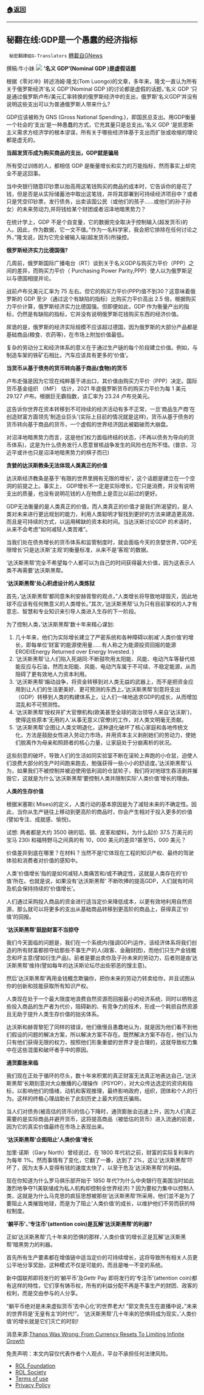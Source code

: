 ###  [:house:返回](README.md)
---


## 秘翻在线:GDP是一个愚蠢的经济指标
` 秘密翻譯組G-Translators` [轉載自GNews](https://gnews.org/zh-hans/2576872/)

撰稿:牛小妹
 ![](https://assets.gnews.org/wp-content/uploads/2022/05/collapse-4_1653216122.jpg) 
**’名义 GDP’(Nominal GDP )是虚假话题**
 
根据《零对冲》转述汤姆·隆戈(Tom Luongo)的文章，多年来，隆戈一直认为所有关于俄罗斯经济’名义 GDP'(Nominal GDP )的讨论都是虚假的话题，’名义 GDP ‘只是通过俄罗斯卢布/美元汇率转换的俄罗斯经济中的支出，俄罗斯’名义GDP’并没有说明这些支出可以为普通俄罗斯人带来什么?
 
GDP应该被称为 GNS (Gross National Spending.)，即国民总支出。用GDP衡量一个社会的’支出’是一种愚蠢的方式，它充其量只是总支出。’名义 GDP ‘是凯恩斯主义需求方经济学的根本谬误，所有关于哪些经济体基于支出而扩张或收缩的理论都是虚无的。
 
**当超发货币成为购买商品的支出，GDP就是骗局**
 
所有受过训练的人，都相信 GDP 是衡量增长和实力的万能指标，然而事实上却完全不是这回事。
 
当中央银行随意印钞票以抬高用这笔钱购买的商品的成本时，它告诉你的是花了钱，但是否是从实际储蓄池中取出这笔钱，并将其部署到可持续经济项目中？或者只是凭空印钞票，发行债务，出卖该国公民（或他们的孩子……或他们的孙子孙女）的未来劳动力,并将钱给某个财团或者沼泽地暗黑势力？
 
在统计学上，GDP 不是个自变量，它的数据完全取决于控制输入(超发货币)的人。因此，作为数据，它一文不值。”作为一名科学家，我会把它排除在任何讨论之外，”隆戈说，因为它完全被输入端(超发货币)所操控。
 
**俄罗斯经济实力比德国强?**
 
几周前，俄罗斯国际广播电台（RT）谈到关于名义GDP与购买力平价（PPP）之间的差异，而购买力平价（ Purchasing Power Parity,PPP）使人以为俄罗斯足以与德国相提并论。
 
战前卢布兑美元汇率为 75 左右。但它的购买力平价(PPP)值不到30？这意味着俄罗斯的 GDP 至少（通过这个有缺陷的指标）比购买力平价高出 2.5 倍，根据购买力平价计算，俄罗斯经济实力比德国强。但即便如此，GDP 作为衡量产出的指标，仍然是有缺陷的指标，它并没有说明俄罗斯花钱购买东西的经济价值。
 
屌诡的是，俄罗斯的经济实际规模不应该超过德国，因为俄罗斯的大部分产品都是基础商品(粮食、农药等)，在市场上附加价值最低。
 
复杂的劳动分工和经济体系的意义在于通过生产链的每个阶段建立价值。例如，与制造车架的铁矿石相比，汽车应该具有更多的’价值’。
 
**当货币从基于债务的货币转向基于商品(食物)的货币**
 
卢布走强是因为它现在纯粹基于进出口，其价值由购买力平价（PPP）决定。国际货币基金组织 （IMF） 估计，2021 年底俄罗斯货币的购买力平价为每 1 美元 29.127 卢布。根据巨无霸指数，该汇率为 23.24 卢布兑美元。
 
这告诉你世界在资本转移到不可持续的经济活动有多不正常，一旦’商品生产商’在创造财富方面领先’制造业巨头'(实际上目前的情况就是这样)，货币从基于债务的货币转向基于商品的货币，一个虚假的世界经济因此被戳破而大崩盘。
 
对沼泽地暗黑势力而言，这是他们权力面临终结的状态，(不再以债务为导向的货币体系)，这是为什么债务发行人愿意冒核战争发生的风险也在所不惜。(普京、习近平或许也只是沼泽地暗黑势力的棋子而已)
 
**贪婪的达沃斯教条无法体现人类真正的价值**
 
达沃斯经济教条是基于’有限的世界里拥有无限的增长’，这个话题是建立在一个空洞的前提之上。事实上， GDP增长不一定是实际增长，它只是消费，并没有说明支出的质量，也没有说明花钱的人在物质上是否比以前过的更好。
 
GDP无法衡量的是人类真正的价值，而人类真正的价值才是我们所渴望的，是人类对未来进行更远规划的能力，利用人类聪明才智找到更好的方法来建造更高效、而且是可持续的方式，以运用稀缺的资本和时间。当达沃斯讨论GDP 的术语时，从来不会考虑”如何减轻人类苦难”。
 
当我们处在债务增长的货币体系和监管制度时，就会面临今天的贪婪世界，’GDP无限增长’只是达沃斯’主观’的衡量标准，从来不是’客观’的数据。
 
‘达沃斯黑帮’完全不希望每个人都可以为自己的时间获得最大价值，因为这表示人类不再需要’达沃斯黑帮。
 
**‘达沃斯黑帮’处心积虑设计的人类炼狱**
 
首先，’达沃斯黑帮’都同意朱利安赫胥黎的观点，”人类增长将导致地球毁灭，因此地球不应该有任何無意义的人类增长。”其次，’达沃斯黑帮’认为只有目前掌权的人才有意志、智慧和专业知识来引导人类进入生存的下一阶段。
 
为了控制人类，’达沃斯黑帮’数十年来精心谋划:
 
1. 几十年来，他们为实际增长建立了严密系统和各种障碍以削减’人类价值’的增长，即每单位’财富’的能源使用量……有人称之为能源投资回报的能源EROEI(Energy Returned over Energy Invested. )
2. ‘达沃斯黑帮’让人们陷入死胡同:不断鼓吹用太阳能、风能、电动汽车等替代核能反应与石油，然而太阳能、风能、电动汽车属于不可续、不稳定能源，从而阻碍了更有效地人力资本利用。
3. ‘达沃斯黑帮’煽动战争，将资金转移到对人类无益的武器上，而不是把资金应用到让人们的生活更美好、更可预测的东西上。’达沃斯黑帮’刻意将支出（GDP）转移到人类的构建体系上，让人们一味地追求GDP的成长，从而增加混乱和不可预测性。
4. ‘达沃斯黑帮’授权并扩大官僚机构(欧美甚至全球的政治领导人来自’达沃斯’)，使得这些原本’无用的人’从事无意义(官僚)的工作，对人类文明毫无贡献。
5. ‘达沃斯黑帮’企图让人类文明退化，这种退化破坏了核心家庭和各地传统文化，方法是鼓励女性进入劳动力市场，并用资本主义剥削她们的劳动力，使她们脱离作为母亲和照顾者的核心力量，让家庭处于分崩离析的状况。

这些刻意的破坏，导致人们的生活如同实验室不断在滚轮上奔跑的小仓鼠，迫使人们浪费大部分的生产时间跑来跑去，勉强获得一些小小的舒适度。’达沃斯黑帮’认为，如果我们不被控制并被迫使用低利润的仓鼠轮子，我们将对地球生吞活剥并摧毁它，这就是为什么’达沃斯黑帮’要控制人类并限制实际’人类价值’增长的理由。
 
**人类的生存价值**
 
根据米塞斯( Mises)的定义，人类行动的基本原因是为了减轻未来的不确定性。因此，当你从生产链往上移动到更高阶的商品时，你会产生相对于投入更多的价值(譬如专注、成就感、愉悦)。
 
试想: 两者都是大约 3500 磅的铝、钢、皮革和塑料，为什么起价 37.5 万美元的宝马 230i 和福特野马之间真的有 10，000 美元的差异?甚至15，000 美元？
 
价值差异到底在哪里？在材料？当然不是!它体现在工程的知识产权、最终的驾驶体验和消费者对价值的感知中。
 
人类’价值增长’指的是如何减轻人类痛苦和/或不确定性，这就是人类存在的’价值’所在。也就是说，如果没有’达沃斯黑帮’ 不断吹捧的提高GDP，人们就有时间及机会保持持续的’价值增长’。
 
人们通过采购投入商品的资金进行适当定价来降低成本，以更有效地利用自然资源，那么就可以将更多的支出从基础商品转移到更高阶的商品上，获得真正’价值’的回报。
 
**‘达沃斯黑帮’鼓励财富不当掠夺**
 
我们今天面临的问题是，我们在一个系统内(强调GDP)运作，该经济体系将我们创造的所有财富都掠夺给那些不事生产的人(政客、金融财团)，而他们只生产金钱概念和坏主意(譬如衍生产品)。前者是要出卖你及子孙未来的劳动力，后者则是由’达沃斯黑帮’维持(譬如每年的达沃斯论坛尽出些邪恶的馊主意)。
 
然后’达沃斯黑帮’再用金钱概念欺骗你，把你未来的劳动力转卖给你，并且试图从你的创新和技能获取所有知识产权。
 
人类现在处于一个最大限度地浪费自然资源而回报最小的经济系统，同时以牺牲这些投入商品的生产者为代价，阻碍新的、有竞争力的技术，形成一个耗损自然资源且无助于提升人类生存价值的拙劣体系。
 
达沃斯和赫胥黎犯了同样的错误，他们傲慢且愚蠢地认为，就是因为他们看不到他们假设的问题的解决方案，所以解决方案不存在。既然解决方案不存在，他们认为只有他们获得无限的权力，按照他们形象重塑的世界才是合理的，这就导致权力集中在这些混蛋和破坏者手中的原因。
 
**通货膨胀来临**
 
我们现在正处于循环的尽头，数十年来积累的真正财富无法真正地表达自己，’达沃斯黑帮’长期刻意对大众散播的心理操作（PSYOP），对大众传达选定的资讯和指标，以影响他们的情绪，动机和客观推理，最终影响政府，组织，团体和个人的行为。这样的终极心理战助长了此刻历史上最大的庞氏骗局。
 
当人们对债务(被高估的货币)的信心下降时，通货膨胀会迅速上升，因为人们真正需要的是实际商品并避开货币，这将提高商品（被低估的货币）进入流通的前景，因为它的真实价值最终在市场上表现出来。
 
**‘达沃斯黑帮’企图阻止’人类价值’增长**
 
加里·诺斯（Gary North）曾经说过，在 1800 年代初之前，财富的实际复利率约为每年 1%。然而事情有了变化，它翻了一番，达到了 2%，这让’达沃斯黑帮’吓坏了，因为太多人变得有钱的速度太快了，以至于危及’达沃斯黑帮’的利益。
 
现在你知道为什么罗马俱乐部开始于 1850 年代?为什么中央银行在美国当时如此激烈地争夺?(美联储成为私人机构却控制全世界经济) ? 因为要权力集中以控制人类，这就是为什么马克思的疯狂思想被那些’达沃斯黑帮’所采用，他们並不是为了要阻止人类摧毁地球，而是为了阻止’人类价值’的成长，以维护他们不劳而获的特权制度。
 
**‘躺平币’、’专注币'(attention coin)是瓦解’达沃斯黑帮’的利器?**
 
正如’达沃斯黑帮’几十年来的恐惧的那样，’人类价值’的增长正是瓦解’达沃斯黑帮’暗黑势力的利器。
 
首先所有生产要素都在增值链中适当定价的可持续增长，这将导致所有相关人员更公平地分享奖励，这种模式不仅是可能的，而且是唯一不变的系统。
 
新中国联邦即将发行的’躺平币’及Gettr Pay 即将发行的’专注币'(attention coin)都有这样的特性，它们享有铸币权，所有的利益分配不再是不事生产的财团、政客的权利，而是交由参与的人分享。
 
“躺平币绝对是未来虚拟货币’去中心化’的世界老大! ”郭文贵先生在直播中说，”未来的世界将是’无皇有主’的时代!”。 ‘达沃斯黑帮’几十年来的恐惧将成为现实，’人类价值’的增长就是它们灭亡的时刻!
 
消息来源:[Thanos Was Wrong: From Currency Resets To Limiting Infinite Growth](http://Thanos%20Was%20Wrong:%20From%20Currency%20Resets%20To%20Limiting%20Infinite%20Growth)

免责声明：本文内容仅代表作者个人观点，平台不承担任何法律风险。
  
- [ROL Foundation](https://rolfoundation.org/)
- [ROL Society](https://rolsociety.org/)
- [Terms of use](https://gnews.org/terms-of-use-3/)
- [Privacy Policy](https://gnews.org/privacy-policy/)
